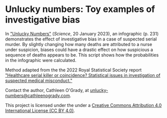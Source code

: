 # Unlucky numbers: Toy examples of investigative bias

In ["Unlucky Numbers"](https://www.science.org/doi/10.1126/science.adg7536) (*Science*, 20 January 2023), an infographic (p. 231) demonstrates the effect of investigative bias in a case of suspected serial murder. By slightly changing how many deaths are attributed to a nurse under suspicion, biases could have a drastic effect on how suspicious a sequence of deaths appears to be. This script shows how the probabilities in the infographic were calculated. 

Method adapted from the the 2022 Royal Statistical Society report ["Healthcare serial killer or coincidence? Statistical issues in investigation of suspected medical misconduct."](https://rss.org.uk/news-publication/news-publications/2022/section-group-reports/rss-publishes-report-on-dealing-with-uncertainty-i/)

Contact the author, Cathleen O'Grady, at unlucky-numbers@cathleenogrady.com.

This project is licensed under the under a [Creative Commons Attribution 4.0 International License (CC BY 4.0)](https://choosealicense.com/licenses/cc-by-4.0/).
